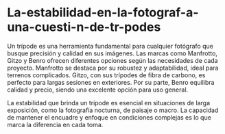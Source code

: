 # La-estabilidad-en-la-fotograf-a-una-cuesti-n-de-tr-podes
Un trípode es una herramienta fundamental para cualquier fotógrafo que busque precisión y calidad en sus imágenes. Las marcas como Manfrotto, Gitzo y Benro ofrecen diferentes opciones según las necesidades de cada proyecto. Manfrotto se destaca por su robustez y adaptabilidad, ideal para terrenos complicados. Gitzo, con sus trípodes de fibra de carbono, es perfecto para largas sesiones en exteriores. Por su parte, Benro equilibra calidad y precio, siendo una excelente opción para uso general.

La estabilidad que brinda un trípode es esencial en situaciones de larga exposición, como la fotografía nocturna, de paisaje o macro. La capacidad de mantener el encuadre y enfoque en condiciones complejas es lo que marca la diferencia en cada toma.
